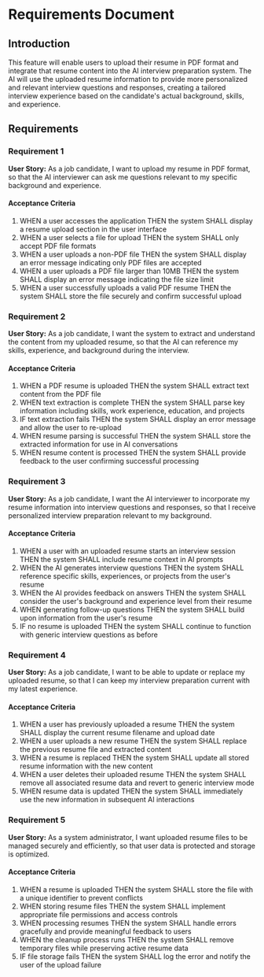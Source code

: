 # Requirements Document

## Introduction

This feature will enable users to upload their resume in PDF format and integrate that resume content into the AI interview preparation system. The AI will use the uploaded resume information to provide more personalized and relevant interview questions and responses, creating a tailored interview experience based on the candidate's actual background, skills, and experience.

## Requirements

### Requirement 1

**User Story:** As a job candidate, I want to upload my resume in PDF format, so that the AI interviewer can ask me questions relevant to my specific background and experience.

#### Acceptance Criteria

1. WHEN a user accesses the application THEN the system SHALL display a resume upload section in the user interface
2. WHEN a user selects a file for upload THEN the system SHALL only accept PDF file formats
3. WHEN a user uploads a non-PDF file THEN the system SHALL display an error message indicating only PDF files are accepted
4. WHEN a user uploads a PDF file larger than 10MB THEN the system SHALL display an error message indicating the file size limit
5. WHEN a user successfully uploads a valid PDF resume THEN the system SHALL store the file securely and confirm successful upload

### Requirement 2

**User Story:** As a job candidate, I want the system to extract and understand the content from my uploaded resume, so that the AI can reference my skills, experience, and background during the interview.

#### Acceptance Criteria

1. WHEN a PDF resume is uploaded THEN the system SHALL extract text content from the PDF file
2. WHEN text extraction is complete THEN the system SHALL parse key information including skills, work experience, education, and projects
3. IF text extraction fails THEN the system SHALL display an error message and allow the user to re-upload
4. WHEN resume parsing is successful THEN the system SHALL store the extracted information for use in AI conversations
5. WHEN resume content is processed THEN the system SHALL provide feedback to the user confirming successful processing

### Requirement 3

**User Story:** As a job candidate, I want the AI interviewer to incorporate my resume information into interview questions and responses, so that I receive personalized interview preparation relevant to my background.

#### Acceptance Criteria

1. WHEN a user with an uploaded resume starts an interview session THEN the system SHALL include resume context in AI prompts
2. WHEN the AI generates interview questions THEN the system SHALL reference specific skills, experiences, or projects from the user's resume
3. WHEN the AI provides feedback on answers THEN the system SHALL consider the user's background and experience level from their resume
4. WHEN generating follow-up questions THEN the system SHALL build upon information from the user's resume
5. IF no resume is uploaded THEN the system SHALL continue to function with generic interview questions as before

### Requirement 4

**User Story:** As a job candidate, I want to be able to update or replace my uploaded resume, so that I can keep my interview preparation current with my latest experience.

#### Acceptance Criteria

1. WHEN a user has previously uploaded a resume THEN the system SHALL display the current resume filename and upload date
2. WHEN a user uploads a new resume THEN the system SHALL replace the previous resume file and extracted content
3. WHEN a resume is replaced THEN the system SHALL update all stored resume information with the new content
4. WHEN a user deletes their uploaded resume THEN the system SHALL remove all associated resume data and revert to generic interview mode
5. WHEN resume data is updated THEN the system SHALL immediately use the new information in subsequent AI interactions

### Requirement 5

**User Story:** As a system administrator, I want uploaded resume files to be managed securely and efficiently, so that user data is protected and storage is optimized.

#### Acceptance Criteria

1. WHEN a resume is uploaded THEN the system SHALL store the file with a unique identifier to prevent conflicts
2. WHEN storing resume files THEN the system SHALL implement appropriate file permissions and access controls
3. WHEN processing resumes THEN the system SHALL handle errors gracefully and provide meaningful feedback to users
4. WHEN the cleanup process runs THEN the system SHALL remove temporary files while preserving active resume data
5. IF file storage fails THEN the system SHALL log the error and notify the user of the upload failure